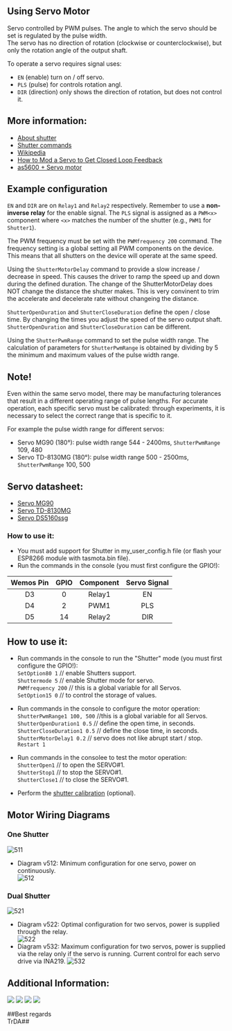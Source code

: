 ## Using Servo Motor

Servo controlled by PWM pulses. The angle to which the servo should be set is regulated by the pulse width.  
The servo has no direction of rotation (clockwise or counterclockwise), but only the rotation angle of the output shaft. 

To operate a servo requires signal uses:

-  `EN` (enable) turn on / off servo.
-  `PLS` (pulse) for controls rotation angl.
-  `DIR` (direction) only shows the direction of rotation, but does not control it. 

## More information:
 - [About shutter](https://tasmota.github.io/docs/Blinds-and-Shutters/)
 - [Shutter commands](https://tasmota.github.io/docs/Commands/#shutters)
 - [Wikipedia](https://en.wikipedia.org/wiki/Servo_control) 
 - [How to Mod a Servo to Get Closed Loop Feedback](https://github.com/arendst/Tasmota/discussions/10387)
 - [as5600 + Servo motor](https://hackaday.io/project/17079-mocoder-magnetic-encoder)


## Example configuration  
`EN` and `DIR` are on `Relay1` and `Relay2` respectively. Remember to use a **non-inverse relay** for the enable signal.
The `PLS` signal is assigned as a `PWM<x>` component where `<x>` matches the number of the shutter (e.g., `PWM1` for `Shutter1`).

The PWM frequency must be set with the `PWMfrequency 200` command. The frequency setting is a global setting all PWM components on the device. This means that all shutters on the device will operate at the same speed.

Using the `ShutterMotorDelay` command to provide a slow increase / decrease in speed. This causes the driver to ramp the speed up and down during the defined duration. The change of the ShutterMotorDelay does NOT change the distance the shutter makes. This is very convinent to trim the accelerate and decelerate rate without changeing the distance.

`ShutterOpenDuration` and `ShutterCloseDuration` define the open / close time. By changing the times you adjust the speed of the servo output shaft. `ShutterOpenDuration` and `ShutterCloseDuration` can be different.

Using the `ShutterPwmRange` command to set the pulse width range. The calculation of parameters for `ShutterPwmRange` is obtained by dividing by 5 the minimum and maximum values of the pulse width range. 

## Note!
Even within the same servo model, there may be manufacturing tolerances that result in a different operating range of pulse lengths. For accurate operation, each specific servo must be calibrated: through experiments, it is necessary to select the correct range that is specific to it. 

For example the pulse width range for different servos:

-  Servo MG90 (180°): pulse width range 544 - 2400ms, `ShutterPwmRange` 109, 480
-  Servo TD-8130MG (180°): pulse width range 500 - 2500ms, `ShutterPwmRange` 100, 500

## Servo datasheet:
-  [Servo MG90](https://raw.githubusercontent.com/TrDA-hab/Projects/master/Servo%2BESP8266/MG90S-Datasheet.pdf)
-  [Servo TD-8130MG](https://raw.githubusercontent.com/TrDA-hab/Projects/master/Servo%2BESP8266/TD-8130MG.jpg)
-  [Servo DS5160ssg](https://raw.githubusercontent.com/TrDA-hab/Projects/master/Servo%2BESP8266/DS5160ssg.jpg)

### How to use it:
 - You must add support for Shutter in my_user_config.h file (оr flash your ESP8266 module with tasmota.bin file).
 - Run the commands in the console (you must first configure the GPIO!):

Wemos Pin|GPIO|Component|Servo Signal
:-:|:-:|:-:|:-:
D3|0|Relay1|EN
D4|2|PWM1|PLS
D5|14|Relay2|DIR

## How to use it:

- Run commands in the console to run the "Shutter" mode (you must first configure the GPIO!):  
   `SetOption80 1`     // enable Shutters support.  
   `Shuttermode 5`     // enable Shutter mode for servo.  
   `PWMfrequency 200`  // this is a global variable for all Servos.  
   `SetOption15 0`     // to control the storage of values.  
   
- Run commands in the console to configure the motor operation:   
   `ShutterPwmRange1 100, 500`  //this is a global variable for all Servos.  
   `ShutterOpenDuration1 0.5`   // define the open time, in seconds.  
   `ShutterCloseDuration1 0.5`  // define the close time, in seconds.   
   `ShutterMotorDelay1 0.2`     // servo does not like abrupt start / stop.  
   `Restart 1`  
- Run commands in the consolee to test the motor operation:   
   `ShutterOpen1`      // to open the SERVO#1.   
   `ShutterStop1`      // to stop the SERVO#1.   
   `ShutterClose1`     // to close the SERVO#1.  
   
- Perform the [shutter calibration](https://tasmota.github.io/docs/Blinds-and-Shutters/#calibration)  (optional).   

## Motor Wiring Diagrams  
### One Shutter  
![511](https://raw.githubusercontent.com/TrDA-hab/Projects/master/Servo%2BESP8266/511.jpg)
- Diagram v512: Minimum configuration for one servo, power on continuously.  
![512](https://raw.githubusercontent.com/TrDA-hab/Projects/master/Servo%2BESP8266/512.jpg)

### Dual Shutter  
![521](https://raw.githubusercontent.com/TrDA-hab/Projects/master/Servo%2BESP8266/521.jpg)
- Diagram v522: Optimal configuration for two servos, power is supplied through the relay.  
![522](https://raw.githubusercontent.com/TrDA-hab/Projects/master/Servo%2BESP8266/522.jpg)
- Diagram v532: Maximum configuration for two servos, power is supplied via the relay only if the servo is running. Current control for each servo drive via INA219.
![532](https://raw.githubusercontent.com/TrDA-hab/Projects/master/Servo%2BESP8266/532.jpg)

## Additional Information:
![](https://raw.githubusercontent.com/TrDA-hab/Projects/master/Servo%2BESP8266/Servo-2%20v8.jpg)
![](https://raw.githubusercontent.com/TrDA-hab/Projects/master/Servo%2BESP8266/Servo1%20v12.jpg)
![](https://raw.githubusercontent.com/TrDA-hab/Projects/master/Servo%2BESP8266/20210106_171232.jpg)
![](https://raw.githubusercontent.com/TrDA-hab/Projects/master/Servo%2BESP8266/20210106_171217.jpg)

##Best regards  
TrDA##
